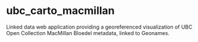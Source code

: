 # ubc_carto_macmillan
Linked data web application providing a georeferenced visualization of UBC Open Collection MacMillan Bloedel metadata, linked to Geonames.
